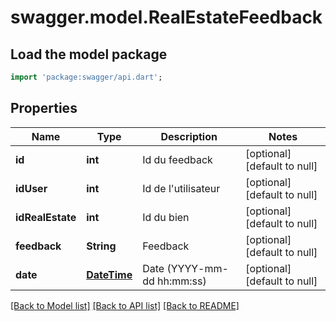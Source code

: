 # swagger.model.RealEstateFeedback

## Load the model package
```dart
import 'package:swagger/api.dart';
```

## Properties
Name | Type | Description | Notes
------------ | ------------- | ------------- | -------------
**id** | **int** | Id du feedback | [optional] [default to null]
**idUser** | **int** | Id de l&#39;utilisateur | [optional] [default to null]
**idRealEstate** | **int** | Id du bien | [optional] [default to null]
**feedback** | **String** | Feedback | [optional] [default to null]
**date** | [**DateTime**](DateTime.md) | Date (YYYY-mm-dd hh:mm:ss) | [optional] [default to null]

[[Back to Model list]](../README.md#documentation-for-models) [[Back to API list]](../README.md#documentation-for-api-endpoints) [[Back to README]](../README.md)



